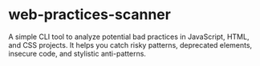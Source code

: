 # web-practices-scanner
A simple CLI tool to analyze potential bad practices in JavaScript, HTML, and CSS projects.   It helps you catch risky patterns, deprecated elements, insecure code, and stylistic anti-patterns.
